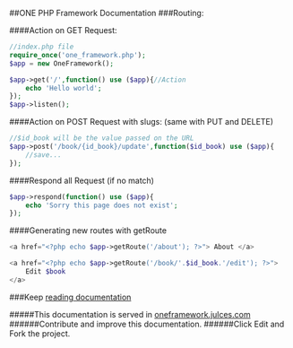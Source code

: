 ##ONE PHP Framework Documentation
###Routing:

####Action on GET Request:
```php
//index.php file
require_once('one_framework.php');
$app = new OneFramework();

$app->get('/',function() use ($app){//Action
    echo 'Hello world';
});
$app->listen();
```

####Action on POST Request with slugs: (same with PUT and DELETE)
```php
//$id_book will be the value passed on the URL
$app->post('/book/{id_book}/update',function($id_book) use ($app){
    //save...
});
```
####Respond all Request (if no match)
```php
$app->respond(function() use ($app){
    echo 'Sorry this page does not exist';
});
```

####Generating new routes with getRoute 
```php
<a href="<?php echo $app->getRoute('/about'); ?>"> About </a>   

<a href="<?php echo $app->getRoute('/book/'.$id_book.'/edit'); ?>"> 
    Edit $book
</a>
```

###Keep  [reading documentation](https://github.com/juliomatcom/one-file-php-framework/blob/master/docs/contents.md "See the official documentation of the One Framework")

#####This documentation is served in [oneframework.julces.com ](http://oneframework.julces.com "More documentation of the One Framework")
######Contribute and improve this documentation.
######Click Edit and Fork the project.